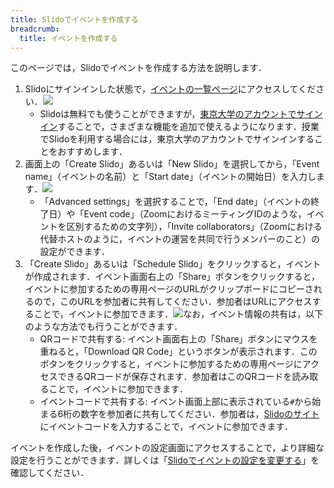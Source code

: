 ```yaml
---
title: Slidoでイベントを作成する
breadcrumb:
  title: イベントを作成する
---
```


このページでは，Slidoでイベントを作成する方法を説明します．

1. Slidoにサインインした状態で，[イベントの一覧ページ](https://admin.sli.do/events)にアクセスしてください．<img src="img/slido_main.png">
   * Slidoは無料でも使うことができますが，[東京大学のアカウントでサインイン](login)することで，さまざまな機能を追加で使えるようになります．授業でSlidoを利用する場合には，東京大学のアカウントでサインインすることをおすすめします．
2. 画面上の「Create Slido」あるいは「New Slido」を選択してから，「Event name」（イベントの名前）と「Start date」（イベントの開始日）を入力します．<img src="img/schedule_slido.png">
   * 「Advanced settings」を選択することで，「End date」（イベントの終了日）や「Event code」（ZoomにおけるミーティングIDのような，イベントを区別するための文字列），「Invite collaborators」（Zoomにおける代替ホストのように，イベントの運営を共同で行うメンバーのこと）の設定ができます．
3. 「Create Slido」あるいは「Schedule Slido」をクリックすると，イベントが作成されます．イベント画面右上の「Share」ボタンをクリックすると，イベントに参加するための専用ページのURLがクリップボードにコピーされるので，このURLを参加者に共有してください．参加者はURLにアクセスすることで，イベントに参加できます．<img src="img/share_event_url.png">なお，イベント情報の共有は，以下のような方法でも行うことができます．
   * QRコードで共有する: イベント画面右上の「Share」ボタンにマウスを重ねると，「Download QR Code」というボタンが表示されます．このボタンをクリックすると，イベントに参加するための専用ページにアクセスできるQRコードが保存されます．参加者はこのQRコードを読み取ることで，イベントに参加できます．
   * イベントコードで共有する: イベント画面上部に表示されている`#`から始まる6桁の数字を参加者に共有してください．参加者は，[Slidoのサイト](https://app.sli.do/)にイベントコードを入力することで，イベントに参加できます．

イベントを作成した後，イベントの設定画面にアクセスすることで，より詳細な設定を行うことができます．詳しくは「[Slidoでイベントの設定を変更する](change_event_settings)」を確認してください．